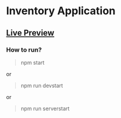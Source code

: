 # Inventory Application

## [Live Preview](https://inventory-application-rajesh.herokuapp.com/groceries)

### How to run?

> npm start 

or

> npm run devstart

or

> npm run serverstart

